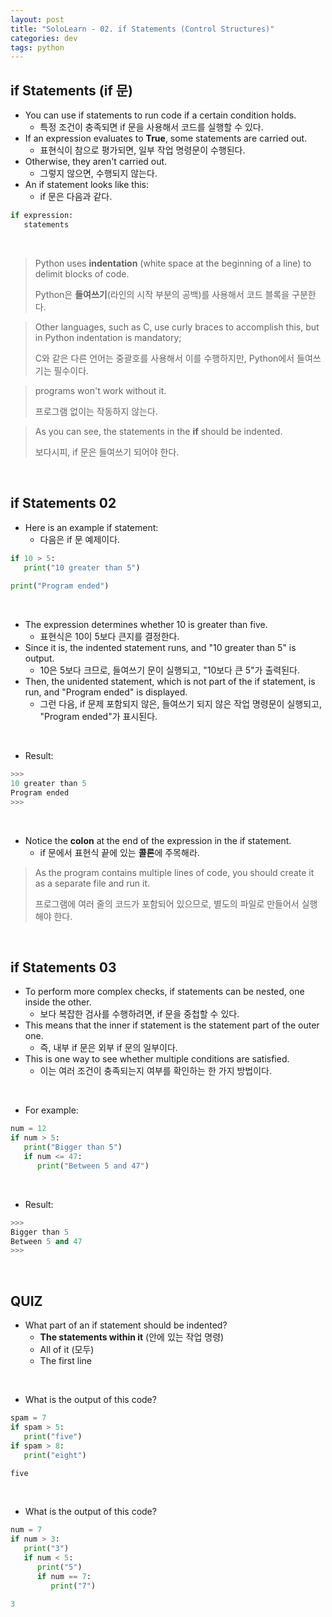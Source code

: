 ```yaml
---
layout: post
title: "SoloLearn - 02. if Statements (Control Structures)"
categories: dev
tags: python
---
```


## if Statements (if 문)

- You can use if statements to run code if a certain condition holds.
  - 특정 조건이 충족되면 if 문을 사용해서 코드를 실행할 수 있다.
- If an expression evaluates to **True**, some statements are carried out.
  - 표현식이 참으로 평가되면, 일부 작업 명령문이 수행된다.
- Otherwise, they aren't carried out.
  - 그렇지 않으면, 수행되지 않는다.
- An if statement looks like this:
  - if 문은 다음과 같다.

```python
if expression:
   statements
```

<br>

> Python uses **indentation** (white space at the beginning of a line) to delimit blocks of code.
>
> Python은 **들여쓰기**(라인의 시작 부분의 공백)를 사용해서 코드 블록을 구분한다.

> Other languages, such as C, use curly braces to accomplish this, but in Python indentation is mandatory;
>
> C와 같은 다른 언어는 중괄호를 사용해서 이를 수행하지만, Python에서 들여쓰기는 필수이다.

> programs won't work without it.
>
> 프로그램 없이는 작동하지 않는다.

> As you can see, the statements in the **if** should be indented.
>
> 보다시피, if 문은 들여쓰기 되어야 한다.

<br>

## if Statements 02

- Here is an example if statement:
  - 다음은 if 문 예제이다.

```python
if 10 > 5:
   print("10 greater than 5")
   
print("Program ended")
```

<br>

- The expression determines whether 10 is greater than five.
  - 표현식은 10이 5보다 큰지를 결정한다.
- Since it is, the indented statement runs, and "10 greater than 5" is output.
  - 10은 5보다 크므로, 들여쓰기 문이 실행되고, "10보다 큰 5"가 출력된다.
- Then, the unidented statement, which is not part of the if statement, is run, and "Program ended" is displayed.
  - 그런 다음, if 문제 포함되지 않은, 들여쓰기 되지 않은 작업 명령문이 실행되고, "Program ended"가 표시된다.

<br>

- Result:

```python
>>>
10 greater than 5
Program ended
>>>
```

<br>

- Notice the **colon** at the end of the expression in the if statement.
  - if 문에서 표현식 끝에 있는 **콜론**에 주목해라.

> As the program contains multiple lines of code, you should create it as a separate file and run it.
>
> 프로그램에 여러 줄의 코드가 포함되어 있으므로, 별도의 파일로 만들어서 실행해야 한다.

<br>

## if Statements 03

- To perform more complex checks, if statements can be nested, one inside the other.
  - 보다 복잡한 검사를 수행하려면, if 문을 중첩할 수 있다.
- This means that the inner if statement is the statement part of the outer one.
  - 즉, 내부 if 문은 외부 if 문의 일부이다.
- This is one way to see whether multiple conditions are satisfied.
  - 이는 여러 조건이 충족되는지 여부를 확인하는 한 가지 방법이다.

<br>

- For example:

```python
num = 12
if num > 5:
   print("Bigger than 5")
   if num <= 47:
      print("Between 5 and 47")
```

<br>

- Result:

```python
>>>
Bigger than 5
Between 5 and 47
>>>
```

<br>

## QUIZ

- What part of an if statement should be indented?
  - **The statements within it** (안에 있는 작업 명령)
  - All of it (모두)
  - The first line

<br>

- What is the output of this code?

```python
spam = 7
if spam > 5:
   print("five")
if spam > 8:
   print("eight")

five
```

<br>

- What is the output of this code?

```python
num = 7
if num > 3:
   print("3")
   if num < 5:
      print("5")
      if num == 7:
         print("7")
         
3
```

<br>